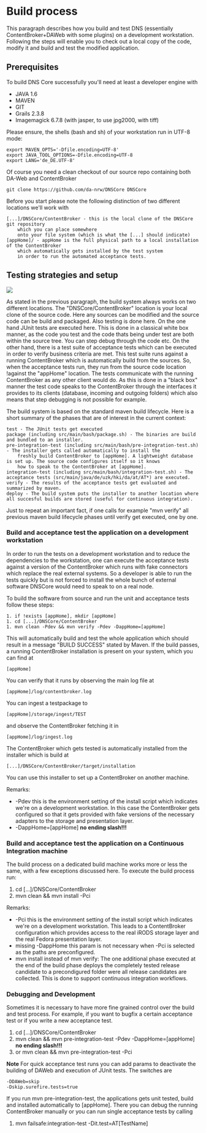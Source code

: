 # Build process

This paragraph describes how you build and test DNS (essentially ContentBroker+DAWeb with some plugins) 
on a development workstation.
Following the steps will enable you to check out a local copy of the code, modify it
and build and test the modified application. 

## Prerequisites

To build DNS Core successfully you'll need at least a developer engine with

* JAVA 1.6
* MAVEN
* GIT
* Grails 2.3.8
* Imagemagick 6.7.8 (with jasper, to use jpg2000, with tiff)

Please ensure, the shells (bash and sh) of your workstation run in UTF-8 mode:
    
    export MAVEN_OPTS='-Dfile.encoding=UTF-8'
    export JAVA_TOOL_OPTIONS=-Dfile.encoding=UTF-8
    export LANG='de_DE.UTF-8'
    
Of course you need a clean checkout of our source repo containing both DA-Web and ContentBroker

    git clone https://github.com/da-nrw/DNSCore DNSCore
    
Before you start please note the following distinction of two different locations we'll work with

    [...]/DNSCore/ContentBroker - this is the local clone of the DNSCore git repository 
        which you can place somewhere
        onto your file system (which is what the [...] should indicate)
    [appHome]/ - appHome is the full physical path to a local installation of the ContentBroker
        which automatically gets installed by the test system 
        in order to run the automated acceptance tests.

## Testing strategies and setup

![](https://raw.github.com/da-nrw/DNSCore/master/ContentBroker/src/main/markdown/blackbox_whitebox.jpg)

As stated in the previous paragraph, the build system always works on two different locations. The "DNSCore/ContentBroker" location
is your local clone of the source code. Here any sources can be modified and the source code can be build and packaged.
Also testing is done here. On the one hand JUnit tests are executed here. This is done in a classical white box manner, as the code
you test and the code thats being under test are both within the source tree. You can step debug through the code etc.
On the other hand, there is a test suite of acceptance tests which can be executed in order to verify business criteria are met.
This test suite runs against a running ContentBroker which is automatically build from the sources. So, when the acceptance tests run,
they run from the source code location !against the "appHome" location. The tests communicate with the running ContentBroker as
any other client would do. As this is done in a "black box" manner the test code speaks to the ContentBroker through the interfaces
it provides to its clients (database, incoming and outgoing folders) which also means that step debugging is not possible for example.

The build system is based on the standard maven build lifecycle. Here is a short summary of the phases that are of interest in the current
context:

    test - The JUnit tests get executed
    package (including src/main/bash/package.sh) - The binaries are build and bundled to an installer.
    pre-integration-test (including src/main/bash/pre-integration-test.sh) - The installer gets called automatically to install the 
        freshly build ContentBroker to [appHome]. A lightweight database is set up. The source code configures itself so it knows 
        how to speak to the ContentBroker at [appHome].
    integration-test (including src/main/bash/integration-test.sh) - The acceptance tests (src/main/java/de/uzk/hki/da/at/AT*) are executed.
    verify - The results of the acceptance tests get evaluated and summarized by maven.
    deploy - The build system puts the installer to another location where all succesful builds are stored (useful for continuous integration).

Just to repeat an important fact, if one calls for example "mvn verify" all previous maven build lifecycle phases until verify get executed, one by one.



### Build and acceptance test the application on a development workstation

In order to run the tests on a development workstation and to reduce the dependencies to the workstation, one can
execute the acceptance tests against a version of the ContentBroker which runs with fake connectors which replace the
real external systems. So a developer is able to run the tests quickly but is not forced to install the whole bunch of external software DNSCore would need to speak to on a real node. 

To build the software from source and run the unit and acceptance tests follow these steps:

    1. if !exists [appHome], mkdir [appHome]
    1. cd [...]/DNSCore/ContentBroker
    1. mvn clean -Pdev && mvn verify -Pdev -DappHome=[appHome]

This will automatically build and test the whole application which should result in a message "BUILD SUCCESS" stated by Maven. If the build passes, a running ContentBroker installation is present on your system, which you can find at

    [appHome]
    
You can verify that it runs by observing the main log file at

    [appHome]/log/contentbroker.log

You can ingest a testpackage to 

    [appHome]/storage/ingest/TEST
    
and observe the ContentBroker fetching it in

    [appHome]/log/ingest.log

The ContentBroker which gets tested is automatically installed from the installer which is build at 

    [...]/DNSCore/ContentBroker/target/installation
    
You can use this installer to set up a ContentBroker on another machine.

Remarks:

* -Pdev 
this is the environment setting of the install script which indicates we're on a development workstation. 
In this case the ContentBroker gets configured so that it gets provided with fake versions of the necessary
adapters to the storage and presentation layer.
* -DappHome=[appHome]  **no ending slash!!!**





### Build and acceptance test the application on a Continuous Integration machine

The build process on a dedicated build machine works more or less the same, with a few exceptions discussed
here. To execute the build process run:

1. cd [...]/DNSCore/ContentBroker
1. mvn clean && mvn install -Pci 

Remarks:

* -Pci
this is the environment setting of the install script which indicates we're on a development workstation. This
leads to a ContentBroker configuration which provides access to the real iRODS storage layer and the real
Fedora presentation layer. 
* missing -DappHome this param is not necessary when -Pci is selected as the paths are preconfigured.
* mvn install instead of mvn verify: The one additional phase executed at the end of the build phase deploys the
completely tested release candidate to a precondigured folder were all release candidates are collected. This 
is done to support continuous integration workflows.

 
### Debugging and Development

Sometimes it is necessary to have more fine grained control over the build and test process. For example,
if you want to bugfix a certain acceptance test or if you write a new acceptance test. 

1. cd [...]/DNSCore/ContentBroker
1. mvn clean && mvn pre-integration-test -Pdev -DappHome=[appHome] **no ending slash!!!**
1. or mvn clean && mvn pre-integration-test -Pci

**Note** For quick acceptance test runs you can add params to deactivate the building of DAWeb and execution of JUnit tests. The switches are

    -DDAWeb=skip
    -Dskip.surefire.tests=true

If you run mvn pre-integration-test, the applications gets unit tested, build and installed automatically
to [appHome]. There you can debug the running ContentBroker manually or you can run single acceptance tests
by calling

1. mvn failsafe:integration-test -Dit.test=AT[TestName]




